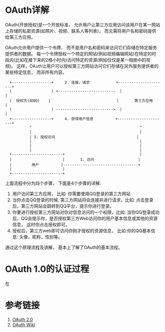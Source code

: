 OAuth详解
================
  OAuth(开放授权)是一个开放标准， 允许用户让第三方应用访问该用户在某一网站上存储的私密资源(如照片、视频、联系人等列表)， 而无需将用户名和密码提供给第三方应用。
  
  OAuth允许用户提供一个令牌， 而不是用户名和密码来访问它们存储在特定服务提供者的数据。 每一个令牌授权一个特定的网站(例如视频编辑网站)在特定的时段内(比如在接下来的2格小时内)访问特定的资源(例如仅仅是某一相册中的视频)。 这样，OAuth让用户可以授权第三方网站访问它们存储在另外服务提供者的某些特定信息， 而非所有内容。
  
```
  +------------------+     2. 连接，请求            +----------------------+
  |                  | <--------------------------  |                      |
  |  授权方(如QQ)    |                              |       第三方应用     |
  |                  | -------------------------->  |                      |
  +------------------+     4. 获得用户信息          +----------------------+
           ^                                                 ^
           |                                                 |
           | 3. 授权访问                                     |
           |                                                 |
           |                                                 |
           |                                                 |
  +-----------------------+                                  |
  |                       |       1. 访问                    |
  |         用户          |----------------------------------+
  |                       |
  +-----------------------+
```
  上面流程中分为四个步骤， 下面是4个步骤的详解:
  1. 用户访问第三方应用， 比如: 你需要使用QQ登录的第三方网站
  2. 当你点击QQ登录的时候, 第三方网站将会连接并进行请求，比如: 点击登录后，第三方网站会跳转到QQ平台，提示你进行登录。
  3. 你要进行授权第三方网站对你对信息访问的一个权限，比如: 当你QQ登录成功后，QQ会提示你，是否授权第三方Web访问你的用户基本信息或其他的资源信息， 这时你点击授权即可。
  4. 授权后，第三方web即可访问你刚才授权的资源信息， 比如:你的QQ基本信息: 头像，昵称，性别等。

  通过这个原理流程及讲解， 基本上了解了OAuth的基本流程。
  
OAuth 1.0的认证过程
====================
  在

参考链接
============
1. [OAuth 2.0](http://www.ruanyifeng.com/blog/2014/05/oauth_2_0.html)
2. [OAuth Wiki](https://zh.wikipedia.com/wiki/OAuth)
